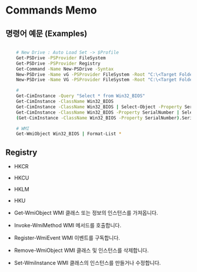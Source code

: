 # Commands Memo

## 명령어 예문 (Examples)

```bash

    # New Drive : Auto Load Set -> $Profile
    Get-PSDrive -PSProvider FileSystem
    Get-PSDrive -PSProvider Registry
    Get-Command -Name New-PSDrive -Syntax
    New-PSDrive -Name vG -PSProvider FileSystem -Root "C:\<Target Folder Name>"
    New-PSDrive -Name VG -PSProvider FileSystem -Root "C:\<Target Folder Name>" | Out-Null

    # 
    Get-CimInstance -Query "Select * from Win32_BIOS"
    Get-CimInstance -ClassName Win32_BIOS
    Get-CimInstance -ClassName Win32_BIOS | Select-Object -Property SerialNumber
    Get-CimInstance -ClassName Win32_BIOS -Property SerialNumber | Select-Object -ExpandProperty SerialNumber
    (Get-CimInstance -ClassName Win32_BIOS -Property SerialNumber).SerialNumber

    # WMI
    Get-WmiObject Win32_BIOS | Format-List *

```

## Registry

- HKCR
- HKCU
- HKLM
- HKU

- Get-WmiObject	WMI 클래스 또는 정보의 인스턴스를 가져옵니다.
- Invoke-WmiMethod	WMI 메서드를 호출합니다.
- Register-WmiEvent	WMI 이벤트를 구독합니다.
- Remove-WmiObject	WMI 클래스 및 인스턴스를 삭제합니다.
- Set-WmiInstance	WMI 클래스의 인스턴스를 만들거나 수정합니다.
